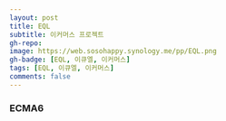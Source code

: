 ```yaml
---
layout: post
title: EQL
subtitle: 이커머스 프로젝트
gh-repo:
image: https://web.sosohappy.synology.me/pp/EQL.png
gh-badge: [EQL, 이큐엘, 이커머스]
tags: [EQL, 이큐엘, 이커머스]
comments: false
---
```


### ECMA6
